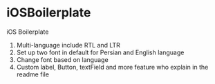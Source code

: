 # iOSBoilerplate
iOS Boilerplate

1. Multi-language include RTL and LTR
2. Set up two font in default for Persian and English language
3. Change font based on language
4. Custom label, Button, textField and more feature who explain in the readme file




